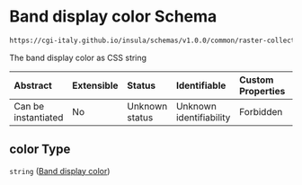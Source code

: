 # Band display color Schema

```txt
https://cgi-italy.github.io/insula/schemas/v1.0.0/common/raster-collection.schema.json#/$defs/rasterBandVisualizationConfig/properties/color
```

The band display color as CSS string

| Abstract            | Extensible | Status         | Identifiable            | Custom Properties | Additional Properties | Access Restrictions | Defined In                                                                                             |
| :------------------ | :--------- | :------------- | :---------------------- | :---------------- | :-------------------- | :------------------ | :----------------------------------------------------------------------------------------------------- |
| Can be instantiated | No         | Unknown status | Unknown identifiability | Forbidden         | Allowed               | none                | [raster-collection.schema.json\*](schemas/common/raster-collection.schema.json) |

## color Type

`string` ([Band display color](raster-collection-defs-band-visualization-configuration-properties-band-display-color.md))
